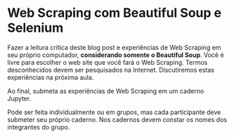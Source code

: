 # Web Scraping com Beautiful Soup e Selenium

Fazer a leitura crítica deste blog post e experiências de Web Scraping em seu próprio computador, **considerando somente o Beautiful Soup**. Você é livre para escolher o web site que você fará o Web Scraping. Termos desconhecidos devem ser pesquisados na Internet. Discutiremos estas experiências na próxima aula.

Ao final, submeta as experiências de Web Scraping em um caderno Jupyter.

Pode ser feita individualmente ou em grupos, mas cada participante deve submeter seu próprio caderno. Nos cadernos devem constar os nomes dos integrantes do grupo.
